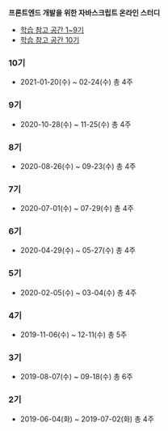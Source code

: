 **프론트엔드 개발을 위한 자바스크립트 온라인 스터디**
- [학습 참고 공간 1~9기](https://school.programmers.co.kr/courses/9998)
- [학습 참고 공간 10기](https://school.programmers.co.kr/courses/11203)


### 10기
- 2021-01-20(수) ~ 02-24(수) 총 4주

### 9기 
- 2020-10-28(수) ~ 11-25(수) 총 4주

### 8기 
- 2020-08-26(수) ~ 09-23(수) 총 4주

### 7기 
- 2020-07-01(수) ~ 07-29(수) 총 4주

### 6기
- 2020-04-29(수) ~ 05-27(수) 총 4주

### 5기
- 2020-02-05(수) ~ 03-04(수) 총 4주

### 4기
- 2019-11-06(수) ~ 12-11(수) 총 5주

### 3기
- 2019-08-07(수) ~ 09-18(수) 총 6주

### 2기
- 2019-06-04(화) ~ 2019-07-02(화) 총 4주
